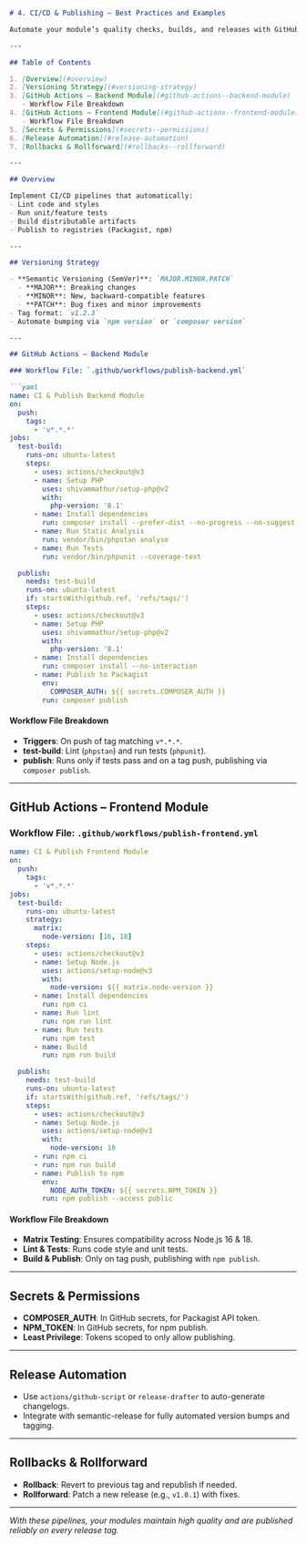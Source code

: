````markdown
# 4. CI/CD & Publishing – Best Practices and Examples

Automate your module’s quality checks, builds, and releases with GitHub Actions for both backend and frontend packages.

---

## Table of Contents

1. [Overview](#overview)
2. [Versioning Strategy](#versioning-strategy)
3. [GitHub Actions – Backend Module](#github-actions--backend-module)
   - Workflow File Breakdown
4. [GitHub Actions – Frontend Module](#github-actions--frontend-module)
   - Workflow File Breakdown
5. [Secrets & Permissions](#secrets--permissions)
6. [Release Automation](#release-automation)
7. [Rollbacks & Rollforward](#rollbacks--rollforward)

---

## Overview

Implement CI/CD pipelines that automatically:
- Lint code and styles
- Run unit/feature tests
- Build distributable artifacts
- Publish to registries (Packagist, npm)

---

## Versioning Strategy

- **Semantic Versioning (SemVer)**: `MAJOR.MINOR.PATCH`
  - **MAJOR**: Breaking changes
  - **MINOR**: New, backward-compatible features
  - **PATCH**: Bug fixes and minor improvements
- Tag format: `v1.2.3`
- Automate bumping via `npm version` or `composer version`

---

## GitHub Actions – Backend Module

### Workflow File: `.github/workflows/publish-backend.yml`

```yaml
name: CI & Publish Backend Module
on:
  push:
    tags:
      - 'v*.*.*'
jobs:
  test-build:
    runs-on: ubuntu-latest
    steps:
      - uses: actions/checkout@v3
      - name: Setup PHP
        uses: shivammathur/setup-php@v2
        with:
          php-version: '8.1'
      - name: Install dependencies
        run: composer install --prefer-dist --no-progress --no-suggest
      - name: Run Static Analysis
        run: vendor/bin/phpstan analyse
      - name: Run Tests
        run: vendor/bin/phpunit --coverage-text

  publish:
    needs: test-build
    runs-on: ubuntu-latest
    if: startsWith(github.ref, 'refs/tags/')
    steps:
      - uses: actions/checkout@v3
      - name: Setup PHP
        uses: shivammathur/setup-php@v2
        with:
          php-version: '8.1'
      - name: Install dependencies
        run: composer install --no-interaction
      - name: Publish to Packagist
        env:
          COMPOSER_AUTH: ${{ secrets.COMPOSER_AUTH }}
        run: composer publish
````

#### Workflow File Breakdown

- **Triggers**: On push of tag matching `v*.*.*`.
- **test-build**: Lint (`phpstan`) and run tests (`phpunit`).
- **publish**: Runs only if tests pass and on a tag push, publishing via `composer publish`.

---

## GitHub Actions – Frontend Module

### Workflow File: `.github/workflows/publish-frontend.yml`

```yaml
name: CI & Publish Frontend Module
on:
  push:
    tags:
      - 'v*.*.*'
jobs:
  test-build:
    runs-on: ubuntu-latest
    strategy:
      matrix:
        node-version: [16, 18]
    steps:
      - uses: actions/checkout@v3
      - name: Setup Node.js
        uses: actions/setup-node@v3
        with:
          node-version: ${{ matrix.node-version }}
      - name: Install dependencies
        run: npm ci
      - name: Run lint
        run: npm run lint
      - name: Run tests
        run: npm test
      - name: Build
        run: npm run build

  publish:
    needs: test-build
    runs-on: ubuntu-latest
    if: startsWith(github.ref, 'refs/tags/')
    steps:
      - uses: actions/checkout@v3
      - name: Setup Node.js
        uses: actions/setup-node@v3
        with:
          node-version: 18
      - run: npm ci
      - run: npm run build
      - name: Publish to npm
        env:
          NODE_AUTH_TOKEN: ${{ secrets.NPM_TOKEN }}
        run: npm publish --access public
```

#### Workflow File Breakdown

- **Matrix Testing**: Ensures compatibility across Node.js 16 & 18.
- **Lint & Tests**: Runs code style and unit tests.
- **Build & Publish**: Only on tag push, publishing with `npm publish`.

---

## Secrets & Permissions

- **COMPOSER\_AUTH**: In GitHub secrets, for Packagist API token.
- **NPM\_TOKEN**: In GitHub secrets, for npm publish.
- **Least Privilege**: Tokens scoped to only allow publishing.

---

## Release Automation

- Use `actions/github-script` or `release-drafter` to auto-generate changelogs.
- Integrate with semantic-release for fully automated version bumps and tagging.

---

## Rollbacks & Rollforward

- **Rollback**: Revert to previous tag and republish if needed.
- **Rollforward**: Patch a new release (e.g., `v1.0.1`) with fixes.

---

*With these pipelines, your modules maintain high quality and are published reliably on every release tag.*

```
```
